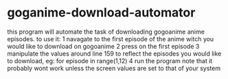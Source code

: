 # goganime-download-automator
this program will automate the task of downloading gogoanime anime episodes.
to use it:
    1 navagate to the first episode of the anime witch you would like to download on gogoanime
    2 press on the first episode
    3 manipulate the values around line 159 to reflect the episodes you would like to download, eg: for episode in range(1,12)
    4 run the program 
    note that it probably wont work unless the screen values are set to that of your system
